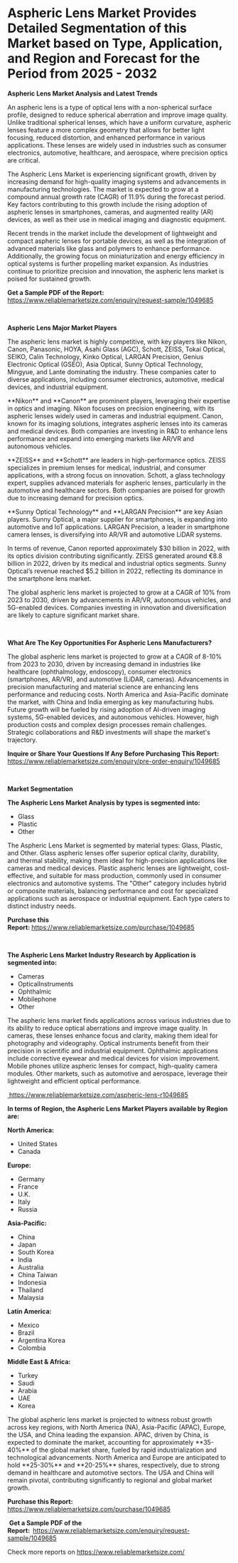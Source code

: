 <p><h1>Aspheric Lens Market Provides Detailed Segmentation of this Market based on Type, Application, and Region and Forecast for the Period from 2025 - 2032</h1></p><p><strong>Aspheric Lens Market Analysis and Latest Trends</strong></p>
<p><p>An aspheric lens is a type of optical lens with a non-spherical surface profile, designed to reduce spherical aberration and improve image quality. Unlike traditional spherical lenses, which have a uniform curvature, aspheric lenses feature a more complex geometry that allows for better light focusing, reduced distortion, and enhanced performance in various applications. These lenses are widely used in industries such as consumer electronics, automotive, healthcare, and aerospace, where precision optics are critical.</p><p>The Aspheric Lens Market is experiencing significant growth, driven by increasing demand for high-quality imaging systems and advancements in manufacturing technologies. The market is expected to grow at a compound annual growth rate (CAGR) of 11.9% during the forecast period. Key factors contributing to this growth include the rising adoption of aspheric lenses in smartphones, cameras, and augmented reality (AR) devices, as well as their use in medical imaging and diagnostic equipment.</p><p>Recent trends in the market include the development of lightweight and compact aspheric lenses for portable devices, as well as the integration of advanced materials like glass and polymers to enhance performance. Additionally, the growing focus on miniaturization and energy efficiency in optical systems is further propelling market expansion. As industries continue to prioritize precision and innovation, the aspheric lens market is poised for sustained growth.</p></p>
<p><strong>Get a Sample PDF of the Report:&nbsp;</strong> <a href="https://www.reliablemarketsize.com/enquiry/request-sample/1049685?utm_campaign=1133&utm_medium=2&utm_source=Github&utm_content=ia&utm_term=25012025&utm_id=aspheric-lens">https://www.reliablemarketsize.com/enquiry/request-sample/1049685</a></p>
<p>&nbsp;</p>
<p><strong>Aspheric Lens Major Market Players</strong></p>
<p><p>The aspheric lens market is highly competitive, with key players like Nikon, Canon, Panasonic, HOYA, Asahi Glass (AGC), Schott, ZEISS, Tokai Optical, SEIKO, Calin Technology, Kinko Optical, LARGAN Precision, Genius Electronic Optical (GSEO), Asia Optical, Sunny Optical Technology, Mingyue, and Lante dominating the industry. These companies cater to diverse applications, including consumer electronics, automotive, medical devices, and industrial equipment.</p><p>**Nikon** and **Canon** are prominent players, leveraging their expertise in optics and imaging. Nikon focuses on precision engineering, with its aspheric lenses widely used in cameras and industrial equipment. Canon, known for its imaging solutions, integrates aspheric lenses into its cameras and medical devices. Both companies are investing in R&D to enhance lens performance and expand into emerging markets like AR/VR and autonomous vehicles.</p><p>**ZEISS** and **Schott** are leaders in high-performance optics. ZEISS specializes in premium lenses for medical, industrial, and consumer applications, with a strong focus on innovation. Schott, a glass technology expert, supplies advanced materials for aspheric lenses, particularly in the automotive and healthcare sectors. Both companies are poised for growth due to increasing demand for precision optics.</p><p>**Sunny Optical Technology** and **LARGAN Precision** are key Asian players. Sunny Optical, a major supplier for smartphones, is expanding into automotive and IoT applications. LARGAN Precision, a leader in smartphone camera lenses, is diversifying into AR/VR and automotive LiDAR systems.</p><p>In terms of revenue, Canon reported approximately $30 billion in 2022, with its optics division contributing significantly. ZEISS generated around €8.8 billion in 2022, driven by its medical and industrial optics segments. Sunny Optical’s revenue reached $5.2 billion in 2022, reflecting its dominance in the smartphone lens market.</p><p>The global aspheric lens market is projected to grow at a CAGR of 10% from 2023 to 2030, driven by advancements in AR/VR, autonomous vehicles, and 5G-enabled devices. Companies investing in innovation and diversification are likely to capture significant market share.</p></p>
<p>&nbsp;</p>
<p><strong>What Are The Key Opportunities For Aspheric Lens Manufacturers?</strong></p>
<p><p>The global aspheric lens market is projected to grow at a CAGR of 8-10% from 2023 to 2030, driven by increasing demand in industries like healthcare (ophthalmology, endoscopy), consumer electronics (smartphones, AR/VR), and automotive (LiDAR, cameras). Advancements in precision manufacturing and material science are enhancing lens performance and reducing costs. North America and Asia-Pacific dominate the market, with China and India emerging as key manufacturing hubs. Future growth will be fueled by rising adoption of AI-driven imaging systems, 5G-enabled devices, and autonomous vehicles. However, high production costs and complex design processes remain challenges. Strategic collaborations and R&D investments will shape the market's trajectory.</p></p>
<p><strong>Inquire or Share Your Questions If Any Before Purchasing This Report:</strong> <a href="https://www.reliablemarketsize.com/enquiry/pre-order-enquiry/1049685?utm_campaign=1133&utm_medium=2&utm_source=Github&utm_content=ia&utm_term=25012025&utm_id=aspheric-lens">https://www.reliablemarketsize.com/enquiry/pre-order-enquiry/1049685</a></p>
<p>&nbsp;</p>
<p><strong>Market Segmentation</strong></p>
<p><strong>The Aspheric Lens Market Analysis by types is segmented into:</strong></p>
<p><ul><li>Glass</li><li>Plastic</li><li>Other</li></ul></p>
<p><p>The Aspheric Lens Market is segmented by material types: Glass, Plastic, and Other. Glass aspheric lenses offer superior optical clarity, durability, and thermal stability, making them ideal for high-precision applications like cameras and medical devices. Plastic aspheric lenses are lightweight, cost-effective, and suitable for mass production, commonly used in consumer electronics and automotive systems. The "Other" category includes hybrid or composite materials, balancing performance and cost for specialized applications such as aerospace or industrial equipment. Each type caters to distinct industry needs.</p></p>
<p><strong>Purchase this Report:&nbsp;</strong><a href="https://www.reliablemarketsize.com/purchase/1049685?utm_campaign=1133&utm_medium=2&utm_source=Github&utm_content=ia&utm_term=25012025&utm_id=aspheric-lens">https://www.reliablemarketsize.com/purchase/1049685</a></p>
<p>&nbsp;</p>
<p><strong>The Aspheric Lens Market Industry Research by Application is segmented into:</strong></p>
<p><ul><li>Cameras</li><li>OpticalInstruments</li><li>Ophthalmic</li><li>Mobilephone</li><li>Other</li></ul></p>
<p><p>The aspheric lens market finds applications across various industries due to its ability to reduce optical aberrations and improve image quality. In cameras, these lenses enhance focus and clarity, making them ideal for photography and videography. Optical instruments benefit from their precision in scientific and industrial equipment. Ophthalmic applications include corrective eyewear and medical devices for vision improvement. Mobile phones utilize aspheric lenses for compact, high-quality camera modules. Other markets, such as automotive and aerospace, leverage their lightweight and efficient optical performance.</p></p>
<p><a href="https://www.reliablemarketsize.com/aspheric-lens-r1049685?utm_campaign=1133&utm_medium=2&utm_source=Github&utm_content=ia&utm_term=25012025&utm_id=aspheric-lens">&nbsp;https://www.reliablemarketsize.com/aspheric-lens-r1049685</a></p>
<p><strong>In terms of Region, the Aspheric Lens Market Players available by Region are:</strong></p>
<p>
    <p> <strong> North America: </strong>
        <ul>
            <li>United States</li>
            <li>Canada</li>
        </ul>
        </p> 
    <p> <strong> Europe: </strong>
        <ul>
            <li>Germany</li>
            <li>France</li>
            <li>U.K.</li>
            <li>Italy</li>
            <li>Russia</li>
        </ul>
        </p> 
    <p> <strong> Asia-Pacific: </strong>
        <ul>
            <li>China</li>
            <li>Japan</li>
            <li>South Korea</li>
            <li>India</li>
            <li>Australia</li>
            <li>China Taiwan</li>
            <li>Indonesia</li>
            <li>Thailand</li>
            <li>Malaysia</li>
        </ul>
        </p> 
    <p> <strong> Latin America: </strong>
        <ul>
            <li>Mexico</li>
            <li>Brazil</li>
            <li>Argentina Korea</li>
            <li>Colombia</li>
        </ul>
        </p> 
    <p> <strong> Middle East & Africa: </strong>
        <ul>
            <li>Turkey</li>
            <li>Saudi</li>
            <li>Arabia</li>
            <li>UAE</li>
            <li>Korea</li>
        </ul>
    </p>
    </p>
<p><p>The global aspheric lens market is projected to witness robust growth across key regions, with North America (NA), Asia-Pacific (APAC), Europe, the USA, and China leading the expansion. APAC, driven by China, is expected to dominate the market, accounting for approximately **35-40%** of the global market share, fueled by rapid industrialization and technological advancements. North America and Europe are anticipated to hold **25-30%** and **20-25%** shares, respectively, due to strong demand in healthcare and automotive sectors. The USA and China will remain pivotal, contributing significantly to regional and global market growth.</p></p>
<p><strong>Purchase this Report: </strong><a href="https://www.reliablemarketsize.com/purchase/1049685?utm_campaign=1133&utm_medium=2&utm_source=Github&utm_content=ia&utm_term=25012025&utm_id=aspheric-lens">https://www.reliablemarketsize.com/purchase/1049685</a></p>
<p>&nbsp;<strong>Get a Sample PDF of the Report:&nbsp;&nbsp;</strong><a href="https://www.reliablemarketsize.com/enquiry/request-sample/1049685?utm_campaign=1133&utm_medium=2&utm_source=Github&utm_content=ia&utm_term=25012025&utm_id=aspheric-lens">https://www.reliablemarketsize.com/enquiry/request-sample/1049685</a></p>
<p><strong></strong></p>
<p>Check more reports on <a href="https://www.reliablemarketsize.com/?utm_campaign=1133&utm_medium=2&utm_source=Github&utm_content=ia&utm_term=25012025&utm_id=aspheric-lens">https://www.reliablemarketsize.com/</a></p>
